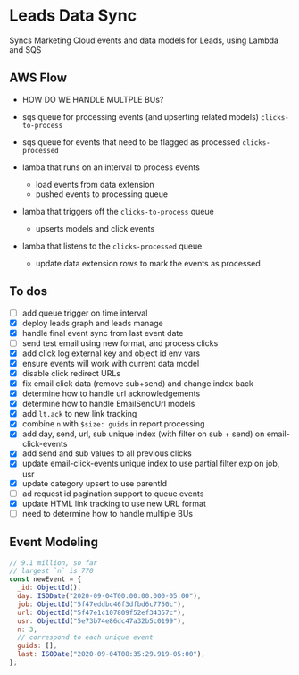 # Leads Data Sync
Syncs Marketing Cloud events and data models for Leads, using Lambda and SQS

## AWS Flow
- HOW DO WE HANDLE MULTPLE BUs?

- sqs queue for processing events (and upserting related models) `clicks-to-process`
- sqs queue for events that need to be flagged as processed `clicks-processed`

- lamba that runs on an interval to process events
  - load events from data extension
  - pushed events to processing queue

- lamba that triggers off the `clicks-to-process` queue
  - upserts models and click events

- lamba that listens to the `clicks-processed` queue
  - update data extension rows to mark the events as processed

## To dos
- [ ] add queue trigger on time interval
- [x] deploy leads graph and leads manage
- [x] handle final event sync from last event date
- [ ] send test email using new format, and process clicks
- [x] add click log external key and object id env vars
- [x] ensure events will work with current data model
- [x] disable click redirect URLs
- [x] fix email click data (remove sub+send) and change index back
- [x] determine how to handle url acknowledgements
- [x] determine how to handle EmailSendUrl models
- [x] add `lt.ack` to new link tracking
- [x] combine `n` with `$size: guids` in report processing
- [x] add day, send, url, sub unique index (with filter on sub + send) on email-click-events
- [x] add send and sub values to all previous clicks
- [x] update email-click-events unique index to use partial filter exp on job, usr
- [x] update category upsert to use parentId
- [ ] ad request id pagination support to queue events
- [x] update HTML link tracking to use new URL format
- [ ] need to determine how to handle multiple BUs

## Event Modeling
```js
// 9.1 million, so far
// largest `n` is 770
const newEvent = {
  _id: ObjectId(),
  day: ISODate("2020-09-04T00:00:00.000-05:00"),
  job: ObjectId("5f47eddbc46f3dfbd6c7750c"),
  url: ObjectId("5f47e1c107809f52ef34357c"),
  usr: ObjectId("5e73b74e86dc47a32b5c0199"),
  n: 3,
  // correspond to each unique event
  guids: [],
  last: ISODate("2020-09-04T08:35:29.919-05:00"),
};
```
